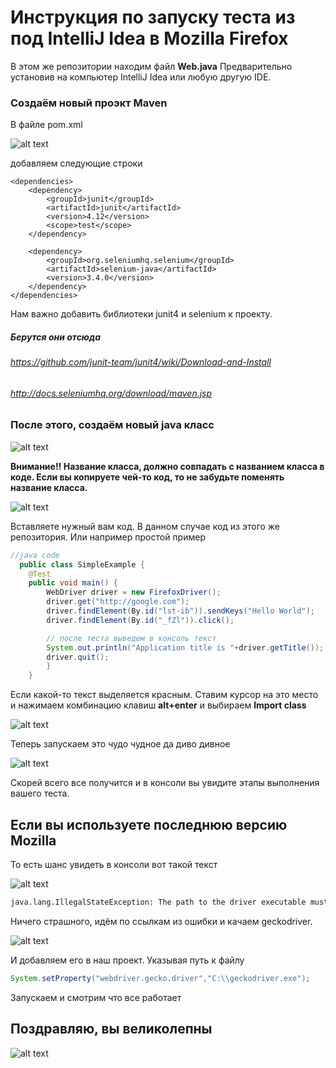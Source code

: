 # Инструкция по запуску теста из под IntelliJ Idea в Mozilla Firefox
В этом же репозитории находим файл **Web.java**
Предварительно установив на компьютер IntelliJ Idea или любую другую IDE.
### Создаём новый проэкт Maven
В файле pom.xml

![alt text](https://image.prntscr.com/image/Rb5eTubkQlausc6AtT_Lig.png)

добавляем следующие строки 

    <dependencies>
        <dependency>
            <groupId>junit</groupId>
            <artifactId>junit</artifactId>
            <version>4.12</version>
            <scope>test</scope>
        </dependency>

        <dependency>
            <groupId>org.seleniumhq.selenium</groupId>
            <artifactId>selenium-java</artifactId>
            <version>3.4.0</version>
        </dependency>
    </dependencies>


Нам важно добавить библиотеки junit4 и selenium к проекту. 
##### Берутся они отсюда
###### https://github.com/junit-team/junit4/wiki/Download-and-Install
###### http://docs.seleniumhq.org/download/maven.jsp

### После этого, создаём новый java класс
![alt text](https://image.prntscr.com/image/_ax0B-mATd2m02GD3T8mYA.png)

**Внимание!! Название класса, должно совпадать с названием класса в коде. Если вы копируете чей-то код,
то не забудьте поменять название класса.**

![alt text](https://image.prntscr.com/image/HO-JnvOWSYeHSUQqi59RNw.png)

Вставляете нужный вам код. В данном случае код из этого же репозитория. 
Или например простой пример

```java
//java code 
  public class SimpleExample {
    @Test
    public void main() {
        WebDriver driver = new FirefoxDriver();
        driver.get("http://google.com");
        driver.findElement(By.id("lst-ib")).sendKeys("Hello World");
        driver.findElement(By.id("_fZl")).click();

        // после теста выведем в консоль текст 
        System.out.println("Application title is "+driver.getTitle());
        driver.quit();
        }
    }
```

Если какой-то текст выделяется красным. Ставим курсор на это место и нажимаем комбинацию клавиш **alt+enter**
и выбираем **Import class**

![alt text](https://image.prntscr.com/image/_m_zC-zVRrufrc5PksBvlA.png)

Теперь запускаем это чудо чудное да диво дивное

![alt text](https://image.prntscr.com/image/auWLY1KrS1SrUXW9IB0Idg.png)

Скорей всего все получится и в консоли вы увидите этапы выполнения вашего теста. 

## Если вы используете последнюю версию Mozilla
То есть шанс увидеть в консоли вот такой текст

![alt text](https://image.prntscr.com/image/Tt77AIWCTGqh21XEYVc19A.png)

```html
java.lang.IllegalStateException: The path to the driver executable must be set by the webdriver.gecko.driver system property; for more information, see <https://github.com/mozilla/geckodriver>. The latest version can be downloaded from <https://github.com/mozilla/geckodriver/releases>
```
Ничего страшного, идём по ссылкам из ошибки и качаем geckodriver.

![alt text](https://psv4.userapi.com/c612724/u2000048746/docs/2109bf71cf66/file.gif?extra=eGKwcUnrwFF6c7VEzNK495lXc9KMtWGYD9-add0Yy0VTn7H5u1heNT2fUU8W1M_XMoKAEtWUuaPDPcRfCCVo_2lxw0ch31ugV7AX8mCi7kWcnXyHNtNdxw)

И добавляем его в наш проект. Указывая путь к файлу
```java
System.setProperty("webdriver.gecko.driver","C:\\geckodriver.exe");
```
Запускаем и смотрим что все работает

## Поздравляю, вы великолепны
![alt text](http://mirgif.com/1/koshki9.gif)
